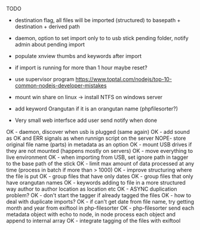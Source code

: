 TODO


- destination flag, all files will be imported (structured) to basepath + destination + derived path
- daemon, option to set import only to to usb stick pending folder, notify admin about pending import

- populate xnview thumbs and keywords after import
- if import is running for more than 1 hour maybe reset?

- use supervisor program https://www.toptal.com/nodejs/top-10-common-nodejs-developer-mistakes
- mount win share on linux -> install NTFS on windows server
- add keyword Orangutan if it is an orangutan name (phpfilesorter?)
- Very small web interfsce add user send notify when done

OK - daemon, discover when usb is plugged (same again)
OK - add sound as OK and ERR signals as when runnign script on the server
NOPE- store original file name (parts) in metadata as an option
OK - mount USB drives if they are not mounted (happens mostly on servers)
OK - move everything to live environment
OK - when importing from USB, set ignore path in tagger to the base path of the stick
OK - limit max amount of data processed at any time (process in batch if more than > 1000)
OK - improve structuring where the file is put
OK	- group files that have only dates
OK	- group files that only have orangutan names
OK - keywords adding to file in a more structured way author to author location as location etc
OK - ASYNC duplication problem?
OK - don't start the tagger if already tagged the files
OK - how to deal with duplicate imports?
OK - if can't get date from file name, try getting month and year from exiftool in php-filesorter
OK - php-filesorter send each metadata object with echo to node, in node process each object and append to internal array
OK - integrate tagging of the files with exiftool